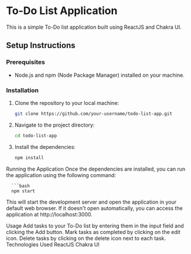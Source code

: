 # To-Do List Application

This is a simple To-Do list application built using ReactJS and Chakra UI.

## Setup Instructions

### Prerequisites

- Node.js and npm (Node Package Manager) installed on your machine.

### Installation

1. Clone the repository to your local machine:

   ```bash
   git clone https://github.com/your-username/todo-list-app.git

2. Navigate to the project directory:

   ```bash
   cd todo-list-app

3. Install the dependencies:

   ```bash
   npm install

Running the Application
Once the dependencies are installed, you can run the application using the following command:

      ```bash
      npm start

This will start the development server and open the application in your default web browser. If it doesn't open automatically, you can access the application at http://localhost:3000.

Usage
Add tasks to your To-Do list by entering them in the input field and clicking the Add button.
Mark tasks as completed by clicking on the edit icon.
Delete tasks by clicking on the delete icon next to each task.
Technologies Used
ReactJS
Chakra UI
